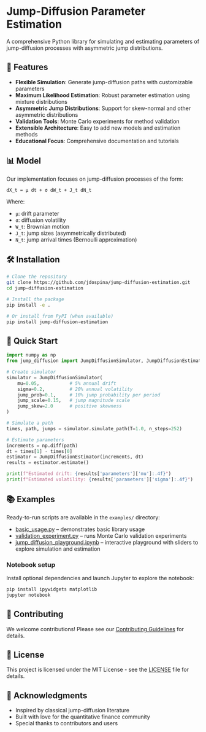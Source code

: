 # Jump-Diffusion Parameter Estimation

A comprehensive Python library for simulating and estimating parameters of jump-diffusion processes with asymmetric jump distributions.

## 🚀 Features

- **Flexible Simulation**: Generate jump-diffusion paths with customizable parameters
- **Maximum Likelihood Estimation**: Robust parameter estimation using mixture distributions
- **Asymmetric Jump Distributions**: Support for skew-normal and other asymmetric distributions
- **Validation Tools**: Monte Carlo experiments for method validation
- **Extensible Architecture**: Easy to add new models and estimation methods
- **Educational Focus**: Comprehensive documentation and tutorials

## 📊 Model

Our implementation focuses on jump-diffusion processes of the form:

```
dX_t = μ dt + σ dW_t + J_t dN_t
```

Where:
- `μ`: drift parameter
- `σ`: diffusion volatility
- `W_t`: Brownian motion
- `J_t`: jump sizes (asymmetrically distributed)
- `N_t`: jump arrival times (Bernoulli approximation)

## 🛠️ Installation

```bash
# Clone the repository
git clone https://github.com/jdospina/jump-diffusion-estimation.git
cd jump-diffusion-estimation

# Install the package
pip install -e .

# Or install from PyPI (when available)
pip install jump-diffusion-estimation
```

## 🎯 Quick Start

```python
import numpy as np
from jump_diffusion import JumpDiffusionSimulator, JumpDiffusionEstimator

# Create simulator
simulator = JumpDiffusionSimulator(
    mu=0.05,           # 5% annual drift
    sigma=0.2,         # 20% annual volatility
    jump_prob=0.1,     # 10% jump probability per period
    jump_scale=0.15,   # jump magnitude scale
    jump_skew=2.0      # positive skewness
)

# Simulate a path
times, path, jumps = simulator.simulate_path(T=1.0, n_steps=252)

# Estimate parameters
increments = np.diff(path)
dt = times[1] - times[0]
estimator = JumpDiffusionEstimator(increments, dt)
results = estimator.estimate()

print(f"Estimated drift: {results['parameters']['mu']:.4f}")
print(f"Estimated volatility: {results['parameters']['sigma']:.4f}")
```

## 📚 Examples

Ready-to-run scripts are available in the `examples/` directory:

- [basic_usage.py](examples/basic_usage.py) – demonstrates basic library usage
- [validation_experiment.py](examples/validation_experiment.py) – runs Monte Carlo validation experiments
- [jump_diffusion_playground.ipynb](notebooks/jump_diffusion_playground.ipynb) – interactive playground with sliders to explore simulation and estimation

### Notebook setup

Install optional dependencies and launch Jupyter to explore the notebook:

```bash
pip install ipywidgets matplotlib
jupyter notebook
```

## 🤝 Contributing

We welcome contributions! Please see our [Contributing Guidelines](CONTRIBUTING.md) for details.

## 📄 License

This project is licensed under the MIT License - see the [LICENSE](LICENSE) file for details.

## 🙏 Acknowledgments

- Inspired by classical jump-diffusion literature
- Built with love for the quantitative finance community
- Special thanks to contributors and users

